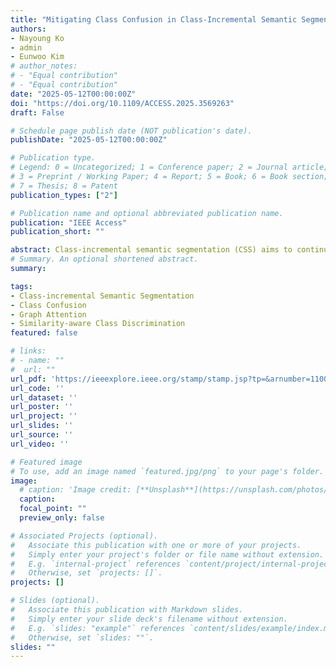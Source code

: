 ```yaml
---
title: "Mitigating Class Confusion in Class-Incremental Semantic Segmentation"
authors:
- Nayoung Ko
- admin
- Eunwoo Kim
# author_notes:
# - "Equal contribution"
# - "Equal contribution"
date: "2025-05-12T00:00:00Z"
doi: "https://doi.org/10.1109/ACCESS.2025.3569263"
draft: False

# Schedule page publish date (NOT publication's date).
publishDate: "2025-05-12T00:00:00Z"

# Publication type.
# Legend: 0 = Uncategorized; 1 = Conference paper; 2 = Journal article;
# 3 = Preprint / Working Paper; 4 = Report; 5 = Book; 6 = Book section;
# 7 = Thesis; 8 = Patent
publication_types: ["2"]

# Publication name and optional abbreviated publication name.
publication: "IEEE Access"
publication_short: ""

abstract: Class-incremental semantic segmentation (CSS) aims to continuously classify every pixel in an image to its corresponding semantic class. Existing CSS models suffer from two challenges`:` catastrophic forgetting and background shift. Moreover, when new classes are introduced over time, they struggle to differentiate between new and old classes that are visually similar. We refer to this problem as class confusion. To address the above issues, we propose a novel CSS approach to mitigate class confusion, called MC-Seg. First, we introduce a graph attention decoder (GAD) to capture semantic relationships between embeddings, enabling clearer segmentation across classes. GAD uses joint embeddings as nodes in a graph, enabling visual embeddings to incorporate class information. Furthermore, we propose similarity-aware class discrimination (SCD) to prevent old knowledge from being overwritten by new knowledge, particularly when the two are visually similar. Since visually similar classes are more likely to be confused with each other, SCD increases the distances between their embeddings to preserve essential distinctions. Moreover, to retain the knowledge of other, non-similar classes, we maintain the distances between their embeddings. Extensive experiments on PASCAL VOC 2012, ADE20K and PASCAL Context show that MC-Seg outperforms state-of-the-art CSS methods, especially in alleviating class confusion in incremental learning.
# Summary. An optional shortened abstract.
summary: 

tags: 
- Class-incremental Semantic Segmentation
- Class Confusion
- Graph Attention
- Similarity-aware Class Discrimination
featured: false

# links:
# - name: ""
#  url: ""
url_pdf: 'https://ieeexplore.ieee.org/stamp/stamp.jsp?tp=&arnumber=11002496'
url_code: ''
url_dataset: ''
url_poster: ''
url_project: ''
url_slides: ''
url_source: ''
url_video: ''

# Featured image
# To use, add an image named `featured.jpg/png` to your page's folder. 
image:
  # caption: 'Image credit: [**Unsplash**](https://unsplash.com/photos/jdD8gXaTZsc)'
  caption:
  focal_point: ""
  preview_only: false

# Associated Projects (optional).
#   Associate this publication with one or more of your projects.
#   Simply enter your project's folder or file name without extension.
#   E.g. `internal-project` references `content/project/internal-project/index.md`.
#   Otherwise, set `projects: []`.
projects: []

# Slides (optional).
#   Associate this publication with Markdown slides.
#   Simply enter your slide deck's filename without extension.
#   E.g. `slides: "example"` references `content/slides/example/index.md`.
#   Otherwise, set `slides: ""`.
slides: ""
---
```


<!-- {{% callout note %}}
Click the *Cite* button above to demo the feature to enable visitors to import publication metadata into their reference management software.
{{% /callout %}}

{{% callout note %}}
Create your slides in Markdown - click the *Slides* button to check out the example.
{{% /callout %}} -->

<!-- Supplementary notes can be added here, including [code, math, and images](https://wowchemy.com/docs/writing-markdown-latex/). -->
